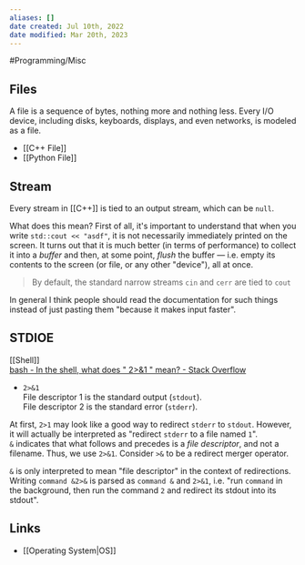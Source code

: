 ```yaml
---
aliases: []
date created: Jul 10th, 2022
date modified: Mar 20th, 2023
---
```

#Programming/Misc 

## Files
A file is a sequence of bytes, nothing more and nothing less. Every I/O device, including disks, keyboards, displays, and even networks, is modeled as a file.  
- [[C++ File]]  
- [[Python File]]

## Stream
Every stream in [[C++]] is tied to an output stream, which can be `null`.

What does this mean? First of all, it's important to understand that when you write `std::cout << "asdf"`, it is not necessarily immediately printed on the screen. It turns out that it is much better (in terms of performance) to collect it into a _buffer_ and then, at some point, _flush_ the buffer — i.e. empty its contents to the screen (or file, or any other "device"), all at once.

> By default, the standard narrow streams `cin` and `cerr` are tied to `cout`

In general I think people should read the documentation for such things instead of just pasting them "because it makes input faster".

## STDIOE
[[Shell]]  
[bash - In the shell, what does " 2>&1 " mean? - Stack Overflow](https://stackoverflow.com/questions/818255/in-the-shell-what-does-21-mean)

- `2>&1`  
File descriptor 1 is the standard output (`stdout`).  
File descriptor 2 is the standard error (`stderr`).

At first, `2>1` may look like a good way to redirect `stderr` to `stdout`. However, it will actually be interpreted as "redirect `stderr` to a file named `1`".  
`&` indicates that what follows and precedes is a _file descriptor_, and not a filename. Thus, we use `2>&1`. Consider `>&` to be a redirect merger operator.

`&` is only interpreted to mean "file descriptor" in the context of redirections. Writing `command &2>&` is parsed as `command &` and `2>&1`, i.e. "run `command` in the background, then run the command `2` and redirect its stdout into its stdout".

## Links
- [[Operating System|OS]]
